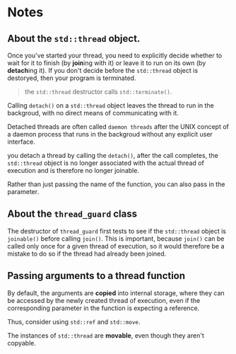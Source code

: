 # Notes

## About the `std::thread` object.

Once you've started your thread, you need to explicitly decide whether to
wait for it to finish (by **join**ing with it) or leave it to run on its own
(by **detach**ing it). If you don't decide before the `std::thread` object is
destoryed, then your program is terminated.

> the `std::thread` destructor calls `std::terminate()`.

Calling `detach()` on a `std::thread` object leaves the thread to run in the
backgroud, with no direct means of communicating with it.

Detached threads are often called `daemon threads` after the UNIX concept of
a daemon process that runs in the backgroud without any explicit user interface.

you detach a thread by calling the `detach()`, after the call completes, the
`std::thread` object is no longer associated with the actual thread of execution
and is therefore no longer joinable.

Rather than just passing the name of the function, you can also pass in the parameter.

## About the `thread_guard` class

The destructor of `thread_guard` first tests to see if the `std::thread` object is `joinable()` before calling `join()`. This is important, because `join()` can be called only once for a given thread of execution, so it would therefore be a mistake to do so if the thread had already been joined.

## Passing arguments to a thread function

By default, the arguments are **copied** into internal storage, where they can be accessed by the newly created thread of execution, even if the corresponding parameter in the function is expecting a reference.

Thus, consider using `std::ref` and `std::move`.

The instances of `std::thread` are **movable**, even though they aren't copyable. 